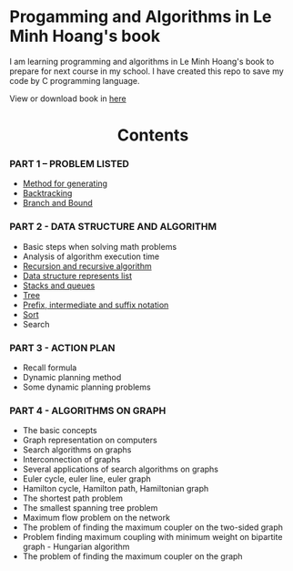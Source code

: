 # Progamming and Algorithms in Le Minh Hoang's book

I am learning programming and algorithms in Le Minh Hoang's book to prepare for next course in my school. I have created this repo to save my code by C programming language.

View or download book in [here](https://www.dropbox.com/s/cqp9hd577tanul6/Le-Minh-Hoang-Giai-thuat%26Lap-trinh.pdf?dl=0)

<h1 align="center">Contents</h1>

### PART 1 – PROBLEM LISTED

* [Method for generating](Generation)
* [Backtracking](Backtrack)
* [Branch and Bound](Branch)

### PART 2 - DATA STRUCTURE AND ALGORITHM

* Basic steps when solving math problems
* Analysis of algorithm execution time
* [Recursion and recursive algorithm](Recursion)
* [Data structure represents list](LinkedList)
* [Stacks and queues](Stacks%20and%20Queues)
* [Tree](Tree)
* [Prefix, intermediate and suffix notation](Pre-In-Post%20Fix)
* [Sort](Sort)
* Search

### PART 3 - ACTION PLAN

* Recall formula
* Dynamic planning method
* Some dynamic planning problems

### PART 4 - ALGORITHMS ON GRAPH

* The basic concepts
* Graph representation on computers
* Search algorithms on graphs
* Interconnection of graphs
* Several applications of search algorithms on graphs
* Euler cycle, euler line, euler graph
* Hamilton cycle, Hamilton path, Hamiltonian graph
* The shortest path problem
* The smallest spanning tree problem
* Maximum flow problem on the network
* The problem of finding the maximum coupler on the two-sided graph
* Problem finding maximum coupling with minimum weight on bipartite graph - Hungarian algorithm
* The problem of finding the maximum coupler on the graph
